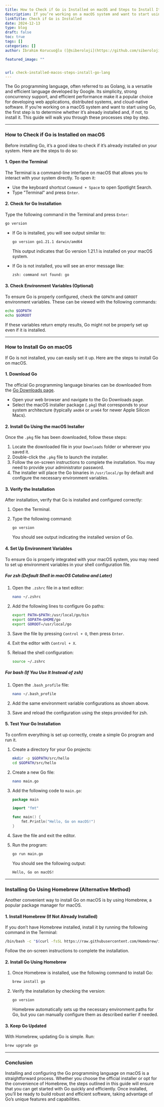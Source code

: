 ```yaml
---
title: How to Check if Go is Installed on macOS and Steps to Install It
description: If you’re working on a macOS system and want to start using Go, the first step is to determine whether it’s already installed and, if not, to install it. This guide will walk you through these processes step by step.
linkTitle: Check if Go is Installed
date: 2024-12-13
type: blog
draft: false
toc: true
tags: []
categories: []
author: İbrahim Korucuoğlu ([@siberoloji](https://github.com/siberoloji))

featured_image: ""


url: check-installed-macos-steps-install-go-lang
---
```

The Go programming language, often referred to as Golang, is a versatile and efficient language developed by Google. Its simplicity, strong concurrency support, and efficient performance make it a popular choice for developing web applications, distributed systems, and cloud-native software. If you’re working on a macOS system and want to start using Go, the first step is to determine whether it’s already installed and, if not, to install it. This guide will walk you through these processes step by step.

---

### **How to Check if Go is Installed on macOS**

Before installing Go, it’s a good idea to check if it’s already installed on your system. Here are the steps to do so:

#### **1. Open the Terminal**

The Terminal is a command-line interface on macOS that allows you to interact with your system directly. To open it:

- Use the keyboard shortcut `Command + Space` to open Spotlight Search.
- Type "Terminal" and press `Enter`.

#### **2. Check for Go Installation**

Type the following command in the Terminal and press `Enter`:

```bash
go version
```

- If Go is installed, you will see output similar to:
  
  ```zsh
  go version go1.21.1 darwin/amd64
  ```

  This output indicates that Go version 1.21.1 is installed on your macOS system.

- If Go is not installed, you will see an error message like:

  ```zsh
  zsh: command not found: go
  ```

#### **3. Check Environment Variables (Optional)**

To ensure Go is properly configured, check the `GOPATH` and `GOROOT` environment variables. These can be viewed with the following commands:

```bash
echo $GOPATH
echo $GOROOT
```

If these variables return empty results, Go might not be properly set up even if it is installed.

---

### **How to Install Go on macOS**

If Go is not installed, you can easily set it up. Here are the steps to install Go on macOS.

#### **1. Download Go**

The official Go programming language binaries can be downloaded from the [Go Downloads page](https://go.dev/dl/).

- Open your web browser and navigate to the Go Downloads page.
- Select the macOS installer package (`.pkg`) that corresponds to your system architecture (typically `amd64` or `arm64` for newer Apple Silicon Macs).

#### **2. Install Go Using the macOS Installer**

Once the `.pkg` file has been downloaded, follow these steps:

1. Locate the downloaded file in your `Downloads` folder or wherever you saved it.
2. Double-click the `.pkg` file to launch the installer.
3. Follow the on-screen instructions to complete the installation. You may need to provide your administrator password.
4. The installer will place the Go binaries in `/usr/local/go` by default and configure the necessary environment variables.

#### **3. Verify the Installation**

After installation, verify that Go is installed and configured correctly:

1. Open the Terminal.
2. Type the following command:

   ```bash
   go version
   ```

   You should see output indicating the installed version of Go.

#### **4. Set Up Environment Variables**

To ensure Go is properly integrated with your macOS system, you may need to set up environment variables in your shell configuration file.

##### For zsh (Default Shell in macOS Catalina and Later)

1. Open the `.zshrc` file in a text editor:

   ```bash
   nano ~/.zshrc
   ```

2. Add the following lines to configure Go paths:

   ```bash
   export PATH=$PATH:/usr/local/go/bin
   export GOPATH=$HOME/go
   export GOROOT=/usr/local/go
   ```

3. Save the file by pressing `Control + O`, then press `Enter`.
4. Exit the editor with `Control + X`.
5. Reload the shell configuration:

   ```bash
   source ~/.zshrc
   ```

##### For bash (If You Use It Instead of zsh)

1. Open the `.bash_profile` file:

   ```bash
   nano ~/.bash_profile
   ```

2. Add the same environment variable configurations as shown above.
3. Save and reload the configuration using the steps provided for zsh.

#### **5. Test Your Go Installation**

To confirm everything is set up correctly, create a simple Go program and run it.

1. Create a directory for your Go projects:

   ```bash
   mkdir -p $GOPATH/src/hello
   cd $GOPATH/src/hello
   ```

2. Create a new Go file:

   ```bash
   nano main.go
   ```

3. Add the following code to `main.go`:

   ```go
   package main

   import "fmt"

   func main() {
       fmt.Println("Hello, Go on macOS!")
   }
   ```

4. Save the file and exit the editor.

5. Run the program:

   ```bash
   go run main.go
   ```

   You should see the following output:

   ```bash
   Hello, Go on macOS!
   ```

---

### **Installing Go Using Homebrew (Alternative Method)**

Another convenient way to install Go on macOS is by using Homebrew, a popular package manager for macOS.

#### **1. Install Homebrew (If Not Already Installed)**

If you don’t have Homebrew installed, install it by running the following command in the Terminal:

```bash
/bin/bash -c "$(curl -fsSL https://raw.githubusercontent.com/Homebrew/install/HEAD/install.sh)"
```

Follow the on-screen instructions to complete the installation.

#### **2. Install Go Using Homebrew**

1. Once Homebrew is installed, use the following command to install Go:

   ```bash
   brew install go
   ```

2. Verify the installation by checking the version:

   ```bash
   go version
   ```

   Homebrew automatically sets up the necessary environment paths for Go, but you can manually configure them as described earlier if needed.

#### **3. Keep Go Updated**

With Homebrew, updating Go is simple. Run:

```bash
brew upgrade go
```

---

### **Conclusion**

Installing and configuring the Go programming language on macOS is a straightforward process. Whether you choose the official installer or opt for the convenience of Homebrew, the steps outlined in this guide will ensure that you can get started with Go quickly and efficiently. Once installed, you’ll be ready to build robust and efficient software, taking advantage of Go’s unique features and capabilities.
